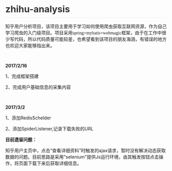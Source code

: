 <h1 style="box-sizing: border-box; margin-right: 0px; margin-bottom: 16px; margin-left: 0px; line-height: 1.25; padding-bottom: 0.3em; border-bottom: 1px solid rgb(238, 238, 238); color: rgb(51, 51, 51); font-family: -apple-system, BlinkMacSystemFont, &quot;Segoe UI&quot;, Helvetica, Arial, sans-serif, &quot;Apple Color Emoji&quot;, &quot;Segoe UI Emoji&quot;, &quot;Segoe UI Symbol&quot;; white-space: normal; margin-top: 0px !important;">
    zhihu-analysis
</h1>
<p>
    <span style="font-family: 微软雅黑, &quot;Microsoft YaHei&quot;;">知乎用户分析项目，该项目主要用于学习如何使用爬虫获取互联网资源，作为自己学习爬虫的入门级项目。项目采用spring+mybatis+webmagic框架，由于在工作中很少写代码，所以代码质量可能较差，也希望看到该项目的朋友海涵，有错误的地方也欢迎大家能够指出来。</span>
</p>
<p>
    <br/>
</p>
<p>
    <strong>2017/2/16</strong>
</p>
<p>
    1、完成框架搭建
</p>
<p>
    2、完成用户基础信息的采集内容
</p>
<p>
    <br/>
</p>
<p>
    <strong>2017/3/2</strong>
</p>
<p>
    1、添加RedisSchelder
</p>
<p>
    2、添加SpiderListener,记录下载失败的URL
</p>
<p>
    <strong>目前遗留问题：</strong>
</p>
<p>
    知乎用户主页中，点击“查看详细资料”时触发的ajax请求，暂时没有解决动态获取数据的问题。目前思路是采用&quot;selenium&quot;提供Js运行环境，由其触发按钮点击操作，将页面下载下来后获取详细信息。
</p>
